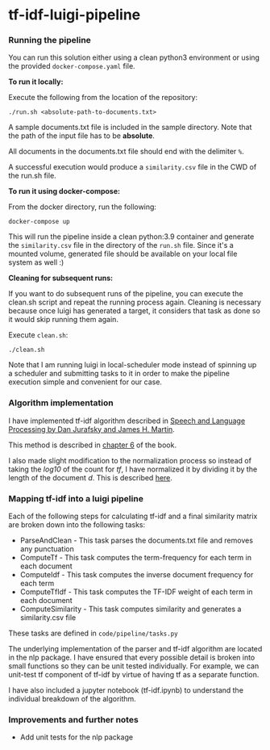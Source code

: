# tf-idf-luigi-pipeline

### Running the pipeline
You can run this solution either using a clean python3 environment or using the provided `docker-compose.yaml` file.

**To run it locally:**

Execute the following from the location of the repository:
```
./run.sh <absolute-path-to-documents.txt>
```

A sample documents.txt file is included in the sample directory. Note that the path of the input file has to be **absolute**.

All documents in the documents.txt file should end with the delimiter `%`.

A successful execution would produce a `similarity.csv` file in the CWD of the run.sh file.

**To run it using docker-compose:**

From the docker directory, run the following:
```
docker-compose up
```
This will run the pipeline inside a clean python:3.9 container and generate the `similarity.csv` file in the directory of the `run.sh` file. Since it's a mounted volume, generated file should be available on your local file system as well :)


**Cleaning for subsequent runs:**

If you want to do subsequent runs of the pipeline, you can execute the clean.sh script and repeat the running process again. Cleaning is necessary because once luigi has generated a target, it considers that task as done so it would skip running them again.

Execute `clean.sh`:
```
./clean.sh
```

Note that I am running luigi in local-scheduler mode instead of spinning up a scheduler and submitting tasks to it in order to make the pipeline execution simple and convenient for our case.

### Algorithm implementation

I have implemented tf-idf algorithm described in [Speech and Language Processing by Dan Jurafsky and James H. Martin](https://web.stanford.edu/~jurafsky/slp3/).

This method is described in [chapter 6](https://web.stanford.edu/~jurafsky/slp3/6.pdf) of the book.

I also made slight modification to the normalization process so instead of taking the _log10_ of the count for _tf_, I have normalized it by dividing it by the length of the document _d_. This is described [here](http://www.tfidf.com/).

### Mapping tf-idf into a luigi pipeline

Each of the following steps for calculating tf-idf and a final similarity matrix are broken down into the following tasks:
- ParseAndClean - This task parses the documents.txt file and removes any punctuation
- ComputeTf - This task computes the term-frequency for each term in each document
- ComputeIdf - This task computes the inverse document frequency for each term
- ComputeTfIdf - This task computes the TF-IDF weight of each term in each document
- ComputeSimilarity - This task computes similarity and generates a similarity.csv file 

These tasks are defined in `code/pipeline/tasks.py`

The underlying implementation of the parser and tf-idf algorithm are located in the nlp package. I have ensured that every possible detail is broken into small functions so they can be unit tested individually. For example, we can unit-test tf component of tf-idf by virtue of having tf as a separate function.

I have also included a jupyter notebook (tf-idf.ipynb) to understand the individual breakdown of the algorithm.

### Improvements and further notes

- Add unit tests for the nlp package
